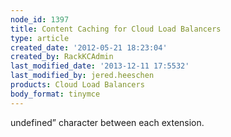```yaml
---
node_id: 1397
title: Content Caching for Cloud Load Balancers
type: article
created_date: '2012-05-21 18:23:04'
created_by: RackKCAdmin
last_modified_date: '2013-12-11 17:5532'
last_modified_by: jered.heeschen
products: Cloud Load Balancers
body_format: tinymce
---
```


undefined&rdquo; character between each extension.

